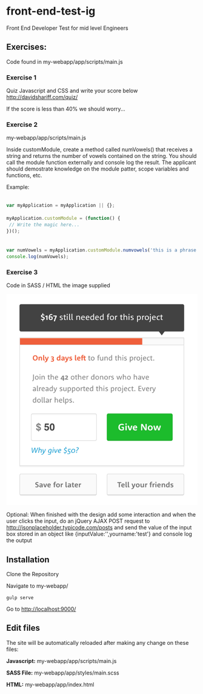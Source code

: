 # front-end-test-ig
Front End Developer Test for mid level Engineers

## Exercises:

Code found in 
my-webapp/app/scripts/main.js

### Exercise 1

Quiz Javascript and CSS and write your score below
http://davidshariff.com/quiz/

If the score is less than 40% we should worry...

### Exercise 2

my-webapp/app/scripts/main.js

Inside customModule, create a method called numVowels() that receives a string and returns the number of vowels contained on the string.
You should call the module function externally and console log the result.
The applicant should demostrate knowledge on the module patter, scope variables and functions, etc.

Example:  
    

```javascript

var myApplication = myApplication || {};

myApplication.customModule = (function() {  
 // Write the magic here...
})();


var numVowels = myApplication.customModule.numvowels('this is a phrase lets count the vowels on it');
console.log(numVowels);
```

### Exercise 3

Code in SASS / HTML the image supplied

![alt text](https://github.com/deck1187hw/front-end-test-ig/blob/master/design.png "HTML markup")

Optional: When finished with the design add some interaction and when the user clicks the input, do an jQuery AJAX POST request to http://jsonplaceholder.typicode.com/posts
and send the value of the input box stored in an object like {inputValue:'',yourname:'test'} and console log the output



## Installation

Clone the Repository

Navigate to my-webapp/

    gulp serve
    
Go to [http://localhost:9000/]()

## Edit files

The site will be automatically reloaded after making any change on these files:

**Javascript:**
my-webapp/app/scripts/main.js

**SASS File:**
my-webapp/app/styles/main.scss

**HTML:**
my-webapp/app/index.html